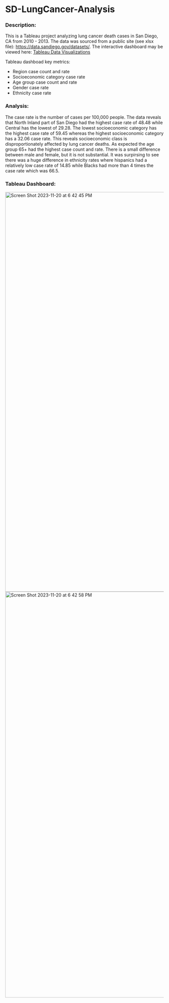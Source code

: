 # SD-LungCancer-Analysis
### Description:
This is a Tableau project analyzing lung cancer death cases in San Diego, CA from 2010 - 2013. The data was sourced from a public site (see xlsx file): https://data.sandiego.gov/datasets/. The interactive dashboard may be viewed here: [Tableau Data Visualizations](https://public.tableau.com/views/SanDiegoLungCancerDeaths2010-2013/Dashboard1?:language=en-US&:display_count=n&:origin=viz_share_link)

Tableau dashboad key metrics:

* Region case count and rate
* Socioeconomic category case rate
* Age group case count and rate
* Gender case rate
* Ethnicity case rate

### Analysis:
The case rate is the number of cases per 100,000 people. The data reveals that North Inland part of San Diego had the highest case rate of 48.48 while Central has the lowest of 29.28. The lowest socioeconomic category has the highest case rate of 59.45 whereas the highest socioeconomic category has a 32.06 case rate. This reveals socioeconomic class is disproportionately affected by lung cancer deaths. As expected the age group 65+ had the highest case count and rate. There is a small difference between male and female, but it is not substantial. It was surpirsing to see there was a huge difference in ethnicity rates where hispanics had a relatively low case rate of 14.85 while Blacks had more than 4 times the case rate which was 66.5. 

### Tableau Dashboard:
<img width="1268" alt="Screen Shot 2023-11-20 at 6 42 45 PM" src="https://github.com/stephenaigner/SD-LungCancer-Analysis/assets/90224544/a405b521-077d-48e9-9074-ac81b10f9ca2">
<img width="1288" alt="Screen Shot 2023-11-20 at 6 42 58 PM" src="https://github.com/stephenaigner/SD-LungCancer-Analysis/assets/90224544/4775051c-13ce-437c-b281-dd7b178f0fd5">
